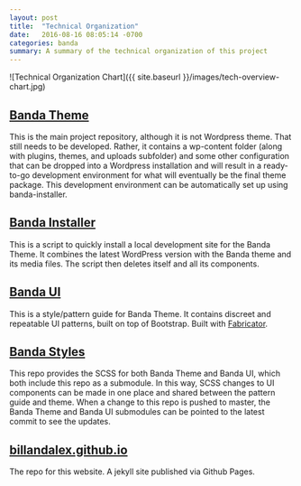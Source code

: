 ```yaml
---
layout: post
title:  "Technical Organization"
date:   2016-08-16 08:05:14 -0700
categories: banda
summary: A summary of the technical organization of this project
---
```


![Technical Organization Chart]({{ site.baseurl }}/images/tech-overview-chart.jpg)

## [Banda Theme](https://github.com/billandalex/banda-theme)

This is the main project repository, although it is not Wordpress theme. That still needs to be developed. Rather, it contains a wp-content folder (along with plugins, themes, and uploads subfolder) and some other configuration that can be dropped into a Wordpress installation and will result in a ready-to-go development environment for what will eventually be the final theme package. This development environment can be automatically set up using banda-installer.

## [Banda Installer](https://github.com/billandalex/banda-installer)

This is a script to quickly install a local development site for the Banda Theme. It combines the latest WordPress version with the Banda theme and its media files. The script then deletes itself and all its components.

## [Banda UI](https://github.com/billandalex/banda-ui)

This is a style/pattern guide for Banda Theme. It contains discreet and repeatable UI patterns, built on top of Bootstrap. Built with [Fabricator](http://fbrctr.github.io/).

## [Banda Styles](https://github.com/billandalex/banda-styles)

This repo provides the SCSS for both Banda Theme and Banda UI, which both include this repo as a submodule. In this way, SCSS changes to UI components can be made in one place and shared between the pattern guide and theme. When a change to this repo is pushed to master, the Banda Theme and Banda UI submodules can be pointed to the latest commit to see the updates.

## [billandalex.github.io](https://github.com/billandalex/billandalex.github.io)

The repo for this website. A jekyll site published via Github Pages.
